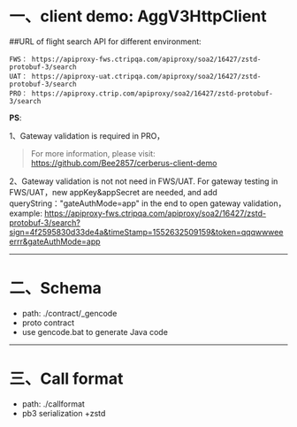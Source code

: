 # 一、client demo: AggV3HttpClient

##URL of flight search API for different environment:
	
    FWS： https://apiproxy-fws.ctripqa.com/apiproxy/soa2/16427/zstd-protobuf-3/search
    UAT： https://apiproxy-uat.ctripqa.com/apiproxy/soa2/16427/zstd-protobuf-3/search
    PRO： https://apiproxy.ctrip.com/apiproxy/soa2/16427/zstd-protobuf-3/search
       
**PS**:

 1、Gateway validation is required in PRO，
  >For more information, please visit: https://github.com/Bee2857/cerberus-client-demo

 2、Gateway validation is not not need in FWS/UAT. For gateway testing in FWS/UAT，new appKey&appSecret are needed, and add queryString："gateAuthMode=app" in the end to open gateway validation，example: https://apiproxy-fws.ctripqa.com/apiproxy/soa2/16427/zstd-protobuf-3/search?sign=4f2595830d33de4a&timeStamp=1552632509159&token=qqqwwweeerrr&gateAuthMode=app


    
---

# 二、Schema
   - path: ./contract/_gencode
   - proto contract
   - use gencode.bat to generate Java code
    
---

# 三、Call format
   - path: ./callformat
   - pb3 serialization +zstd
   
